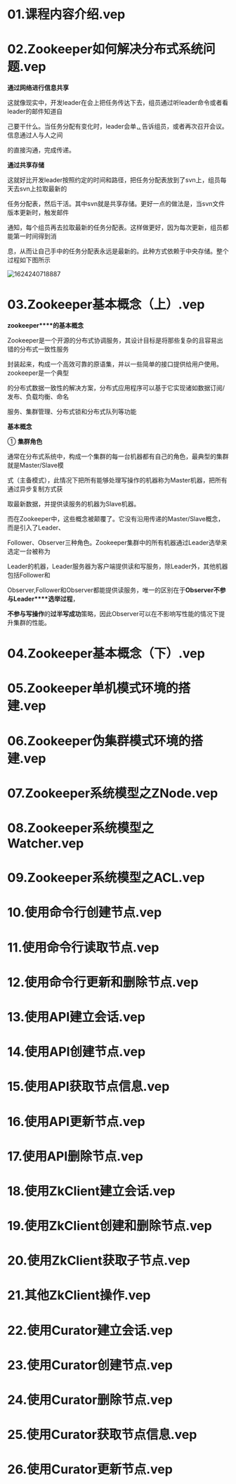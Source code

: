 








# 01.课程内容介绍.vep







# 02.Zookeeper如何解决分布式系统问题.vep





**通过⽹络进⾏信息共享** 

这就像现实中，开发leader在会上把任务传达下去，组员通过听leader命令或者看leader的邮件知道⾃ 

⼰要⼲什么。当任务分配有变化时，leader会单ᇿ告诉组员，或者再次召开会议。信息通过⼈与⼈之间 

的直接沟通，完成传递。 

**通过共享存储** 

这就好⽐开发leader按照约定的时间和路径，把任务分配表放到了svn上，组员每天去svn上拉取最新的 

任务分配表，然后⼲活。其中svn就是共享存储。更好⼀点的做法是，当svn⽂件版本更新时，触发邮件 

通知，每个组员再去拉取最新的任务分配表。这样做更好，因为每次更新，组员都能第⼀时间得到消 

息，从⽽让⾃⼰⼿中的任务分配表永远是最新的。此种⽅式依赖于中央存储。整个过程如下图所示



![1624240718887](README/1624240718887.png)



# 03.Zookeeper基本概念（上）.vep

**zookeeper****的基本概念** 

Zookeeper是⼀个开源的分布式协调服务，其设计⽬标是将那些复杂的且容易出错的分布式⼀致性服务 

封装起来，构成⼀个⾼效可靠的原语集，并以⼀些简单的接⼝提供给⽤户使⽤。zookeeper是⼀个典型 

的分布式数据⼀致性的解决⽅案，分布式应⽤程序可以基于它实现诸如数据订阅/发布、负载均衡、命名 

服务、集群管理、分布式锁和分布式队列等功能

**基本概念** 

① **集群⻆⾊** 

通常在分布式系统中，构成⼀个集群的每⼀台机器都有⾃⼰的⻆⾊，最典型的集群就是Master/Slave模 

式（主备模式），此情况下把所有能够处理写操作的机器称为Master机器，把所有通过异步复制⽅式获 

取最新数据，并提供读服务的机器为Slave机器。 

⽽在Zookeeper中，这些概念被颠覆了。它没有沿⽤传递的Master/Slave概念，⽽是引⼊了Leader、 

Follower、Observer三种⻆⾊。Zookeeper集群中的所有机器通过Leader选举来选定⼀台被称为 

Leader的机器，Leader服务器为客户端提供读和写服务，除Leader外，其他机器包括Follower和 

Observer,Follower和Observer都能提供读服务，唯⼀的区别在于**Observer****不参与****Leader****选举过程**， 

**不参与写操作**的**过半写成功**策略，因此Observer可以在不影响写性能的情况下提升集群的性能。







# 04.Zookeeper基本概念（下）.vep







# 05.Zookeeper单机模式环境的搭建.vep







# 06.Zookeeper伪集群模式环境的搭建.vep







# 07.Zookeeper系统模型之ZNode.vep







# 08.Zookeeper系统模型之Watcher.vep







# 09.Zookeeper系统模型之ACL.vep







# 10.使用命令行创建节点.vep







# 11.使用命令行读取节点.vep







# 12.使用命令行更新和删除节点.vep







# 13.使用API建立会话.vep







# 14.使用API创建节点.vep







# 15.使用API获取节点信息.vep







# 16.使用API更新节点.vep







# 17.使用API删除节点.vep







# 18.使用ZkClient建立会话.vep







# 19.使用ZkClient创建和删除节点.vep







# 20.使用ZkClient获取子节点.vep







# 21.其他ZkClient操作.vep







# 22.使用Curator建立会话.vep







# 23.使用Curator创建节点.vep







# 24.使用Curator删除节点.vep







# 25.使用Curator获取节点信息.vep







# 26.使用Curator更新节点.vep